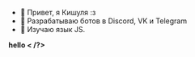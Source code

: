 - 👋 Привет, я Кишуля :з
- 👀 Разрабатываю ботов в Discord, VK и Telegram
- 🌱 Изучаю язык JS.

<b><? > hello < /?></b>